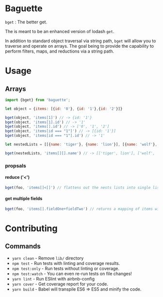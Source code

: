 # Baguette

`bget` : The better get.

The is meant to be an enhanced version of lodash `get`.

In addition to standard object traversal via string path, `bget` will allow you to traverse and operate on arrays. The goal being to provide the capability to perform filters, maps, and reductions via a string path.

# Usage

## Arrays
```js
import {bget} from 'baguette';

let object = {items: [{id: '0'}, {id: '1'},{id: '2'}]}

bget(object, 'items[1]') // -> {id: '1'}
bget(object, 'items[1].id') // -> '1'
bget(object, 'items[].id') // -> ['0', '1', '2']
bget(object, 'items[id === "1"]') // -> [{id: '1'}]
bget(object, 'items[id === "1"].id') // -> '1'

let nestedLists = [[{name: 'tiger'}, {name: 'lion'}], [{name: 'wolf'}, {name: 'dog'}]]

bget(nestedLists, 'items[][].name') // -> [['tiger', lion'], ['wolf', 'dog']]
```

### propsals

#### reduce ('<')
```js
bget(foo, 'items[]<[]') // flattens out the nests lists into single list
```

#### get multiple fields

```js
bget(foo, 'items[].fieldOne+fieldTwo') // returns a mapping of items with the fieldsOne and fieldsTwo
```


# Contributing

## Commands
- `yarn clean` - Remove `lib/` directory
- `npm test` - Run tests with linting and coverage results.
- `npm test:only` - Run tests without linting or coverage.
- `npm test:watch` - You can even re-run tests on file changes!
- `yarn lint` - Run ESlint with airbnb-config
- `yarn cover` - Get coverage report for your code.
- `yarn build` - Babel will transpile ES6 => ES5 and minify the code.


